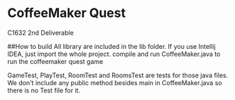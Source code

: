 # CoffeeMaker Quest
C1632 2nd Deliverable

##How to build
All library are included in the lib folder.
If you use Intellij IDEA, just import the whole project.
compile and run CoffeeMaker.java to run the coffeemaker quest game

GameTest, PlayTest, RoomTest and RoomsTest are tests for those java files.
We don't include any public method besides main in CoffeeMaker.java so there is no Test file for it.

